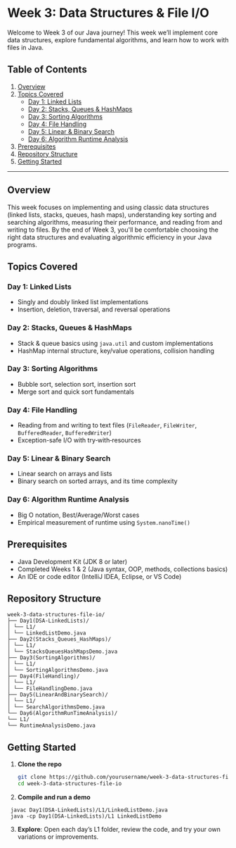 # Week 3: Data Structures & File I/O

Welcome to Week 3 of our Java journey! This week we’ll implement core data structures, explore fundamental algorithms, and learn how to work with files in Java.

## Table of Contents

1. [Overview](#overview)  
2. [Topics Covered](#topics-covered)  
   - [Day 1: Linked Lists](#day-1-linked-lists)  
   - [Day 2: Stacks, Queues & HashMaps](#day-2-stacks-queues--hashmaps)  
   - [Day 3: Sorting Algorithms](#day-3-sorting-algorithms)  
   - [Day 4: File Handling](#day-4-file-handling)  
   - [Day 5: Linear & Binary Search](#day-5-linear--binary-search)  
   - [Day 6: Algorithm Runtime Analysis](#day-6-algorithm-runtime-analysis)  
3. [Prerequisites](#prerequisites)  
4. [Repository Structure](#repository-structure)  
5. [Getting Started](#getting-started)  

---

## Overview

This week focuses on implementing and using classic data structures (linked lists, stacks, queues, hash maps), understanding key sorting and searching algorithms, measuring their performance, and reading from and writing to files. By the end of Week 3, you'll be comfortable choosing the right data structures and evaluating algorithmic efficiency in your Java programs.

## Topics Covered

### Day 1: Linked Lists
- Singly and doubly linked list implementations  
- Insertion, deletion, traversal, and reversal operations

### Day 2: Stacks, Queues & HashMaps
- Stack & queue basics using `java.util` and custom implementations  
- HashMap internal structure, key/value operations, collision handling

### Day 3: Sorting Algorithms
- Bubble sort, selection sort, insertion sort  
- Merge sort and quick sort fundamentals

### Day 4: File Handling
- Reading from and writing to text files (`FileReader`, `FileWriter`, `BufferedReader`, `BufferedWriter`)  
- Exception-safe I/O with try‑with‑resources

### Day 5: Linear & Binary Search
- Linear search on arrays and lists  
- Binary search on sorted arrays, and its time complexity

### Day 6: Algorithm Runtime Analysis
- Big O notation, Best/Average/Worst cases  
- Empirical measurement of runtime using `System.nanoTime()`

## Prerequisites

- Java Development Kit (JDK 8 or later)  
- Completed Weeks 1 & 2 (Java syntax, OOP, methods, collections basics)  
- An IDE or code editor (IntelliJ IDEA, Eclipse, or VS Code)

## Repository Structure
```
week-3-data-structures-file-io/
├── Day1(DSA-LinkedLists)/
│ └── L1/
│ └── LinkedListDemo.java
├── Day2(Stacks_Queues_HashMaps)/
│ └── L1/
│ └── StacksQueuesHashMapsDemo.java
├── Day3(SortingAlgorithms)/
│ └── L1/
│ └── SortingAlgorithmsDemo.java
├── Day4(FileHandling)/
│ └── L1/
│ └── FileHandlingDemo.java
├── Day5(LinearAndBinarySearch)/
│ └── L1/
│ └── SearchAlgorithmsDemo.java
└── Day6(AlgorithmRunTimeAnalysis)/
└── L1/
└── RuntimeAnalysisDemo.java
```


## Getting Started

1. **Clone the repo**  
   ```bash
   git clone https://github.com/yourusername/week-3-data-structures-file-io.git
   cd week-3-data-structures-file-io
2. **Compile and run a demo**
  ```
   javac Day1(DSA-LinkedLists)/L1/LinkedListDemo.java
   java -cp Day1(DSA-LinkedLists)/L1 LinkedListDemo
  ```
3. **Explore**: Open each day’s L1 folder, review the code, and try your own variations or improvements.
